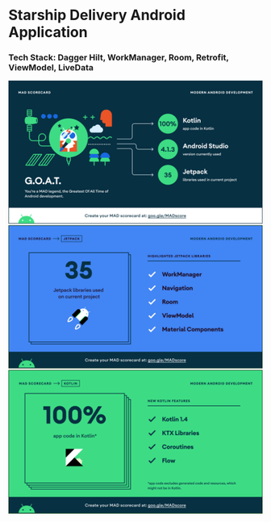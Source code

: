 [![<ozgursakizli>](https://circleci.com/gh/ozgursakizli/4b14b0574e51c8fe0f3432fbc0091acb.svg?style=shield)](https://github.com/ozgursakizli/4b14b0574e51c8fe0f3432fbc0091acb)

# Starship Delivery Android Application

### Tech Stack: Dagger Hilt, WorkManager, Room, Retrofit, ViewModel, LiveData

![Summary](https://github.com/ozgursakizli/4b14b0574e51c8fe0f3432fbc0091acb/blob/master/madscores/summary.png)
![Jetpack](https://github.com/ozgursakizli/4b14b0574e51c8fe0f3432fbc0091acb/blob/master/madscores/jetpack.png)
![Kotlin](https://github.com/ozgursakizli/4b14b0574e51c8fe0f3432fbc0091acb/blob/master/madscores/kotlin.png)
